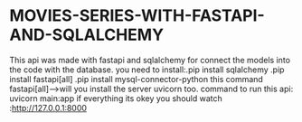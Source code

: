 # MOVIES-SERIES-WITH-FASTAPI-AND-SQLALCHEMY
This api was made with fastapi and sqlalchemy for connect the models into the code with the database.
you need to install:.pip install sqlalchemy
                    .pip install fastapi[all]
                    .pip install mysql-connector-python
this command fastapi[all]-->will you install the server
uvicorn too.
command to run this api: uvicorn main:app
if everything its okey you should watch :http://127.0.0.1:8000
 